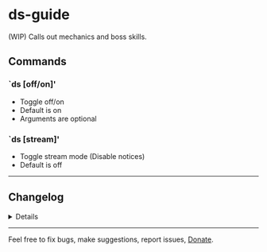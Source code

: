 # ds-guide
(WIP) Calls out mechanics and boss skills.

## Commands
### `ds [off/on]'
- Toggle off/on
- Default is on
- Arguments are optional

### `ds [stream]'
- Toggle stream mode (Disable notices)
- Default is off

---

## Changelog
<details>

    1.4
    - Fix: Akasha Spin message being sent unexpectedly
    - Fix: Lakan's next message would be incorrect if he changed worlds immediately after reversal
    - Add: StreamMode no longer spawns safespots (flowers)
    - Add: Lakan Laser safespots
    - Add: Lakan Begone safe range
    - Add: Darkan Puddle timer
    - Add: Darkan Shout and timer
    - Add: Darkan Ghost and timer
    - Add: Darkan Eviscerate safespots
    - Add: Darkan, warning messages for auto attack combos (single spin and single swipe)
    - Disabled Dakuryon debuff message
    1.3
    - Fix: Spawned flowers would have inconsistent positioning
    - Fix: Initial messages associated with timers were not being sent
    - Fix: (Lakan) Undefined bossAction errors being thrown 
    - Fix: Darkan's extra enrage swipe message was not sending.
    - Fix: Dakuryon Swipe safespots
    - Add: Dakuryon Cage safespots
    - Add: Lakan Begone safe range
    - Add: Shandra stand message and timer
    1.2
    - Fix: Undefined bossInfo error in S_BOSS_GAGE_INFO
    1.1
    - Fix: Boss HP warning messages
    - Fix: Clear timers when boss dies
    - Fix: Lakan's new message at 50% would tell you the normal version even when he was in soul world.
    - Fix: Lakan next messages would be wrong after 50%
    - Add: Kelsaik small jump warning timer    
    - Add: Krakatox plague mechanic message and timer
    - Misc: Old unused Krakatox timer code
    1.0
    - Release

</details>

---

Feel free to fix bugs, make suggestions, report issues, [Donate](https://www.paypal.com/cgi-bin/webscr?cmd=_donations&business=PXRFYB39SQP4A&lc=US&item_name=teralove&no_note=0&cn=Add%20special%20instructions%20to%20the%20seller%3a&no_shipping=1&currency_code=USD&bn=PP%2dDonationsBF%3abtn_donate_LG%2egif%3aNonHosted).
